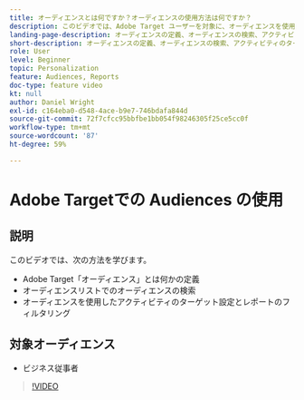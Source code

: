 ```yaml
---
title: オーディエンスとは何ですか？オーディエンスの使用方法は何ですか？
description: このビデオでは、Adobe Target ユーザーを対象に、オーディエンスを使用してアクティビティをターゲティングしたりレポートをフィルタリングしたりする方法を紹介します。
landing-page-description: オーディエンスの定義、オーディエンスの検索、アクティビティのターゲット設定、レポートのフィルタリングについて説明します。
short-description: オーディエンスの定義、オーディエンスの検索、アクティビティのターゲット設定およびレポートのフィルタリングについて説明します。
role: User
level: Beginner
topic: Personalization
feature: Audiences, Reports
doc-type: feature video
kt: null
author: Daniel Wright
exl-id: c164eba0-d548-4ace-b9e7-746bdafa844d
source-git-commit: 72f7cfcc95bbfbe1bb054f98246305f25ce5cc0f
workflow-type: tm+mt
source-wordcount: '87'
ht-degree: 59%

---
```


# Adobe Targetでの Audiences の使用

## 説明

このビデオでは、次の方法を学びます。

* Adobe Target「オーディエンス」とは何かの定義
* オーディエンスリストでのオーディエンスの検索
* オーディエンスを使用したアクティビティのターゲット設定とレポートのフィルタリング

## 対象オーディエンス

* ビジネス従事者

>[!VIDEO](https://video.tv.adobe.com/v/17398/?quality=12)
